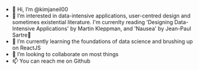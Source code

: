 - 👋 Hi, I’m @kimjaneil00
- 👀 I’m interested in data-intensive applications, user-centred design and sometimes existential literature. I'm currenlty reading 'Designing Data-Intensive Applications' by Martin Kleppman, and 'Nausea' by Jean-Paul Sartre📘
- 🌱 I’m currently learning the foundations of data science and brushing up on ReactJS
- 💞️ I’m looking to collaborate on most things 
- 📫 You can reach me on Github

<!---
kimjaneil00/kimjaneil00 is a ✨ special ✨ repository because its `README.md` (this file) appears on your GitHub profile.
You can click the Preview link to take a look at your changes.
--->
